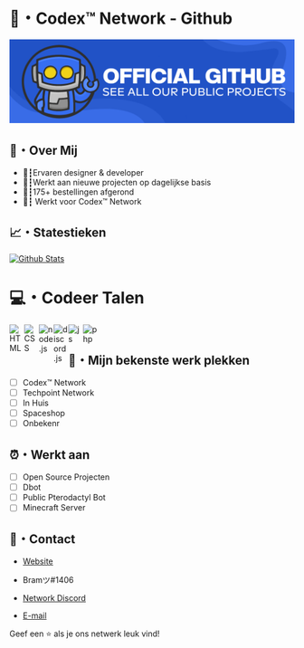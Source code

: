 # 🏢・Codex™ Network - Github

![Codex™ Network](/Codex_Banner_Blue_Github.png "Codex™ Network")

## 📘・Over Mij

- 👔┇Ervaren designer & developer 
- 📆┇Werkt aan nieuwe projecten op dagelijkse basis
- 🛒┇175+ bestellingen afgerond
- 📁┇ Werkt voor Codex™ Network

## 📈・Statestieken

<p align="left">
    <a href="https://github.com/OfficialCodexNetwork?tab=repositories" title="Profile">
        <img src="https://github-readme-stats.vercel.app/api?username=OfficialCodexNetwork&show_icons=true&theme=graywhite&border_color=aaa&custom_title=My%20GitHub%20Stats&border_radius=25" alt="Github Stats" />
    </a>

</p>

# 💻・Codeer Talen 
<img align="left" alt="HTML" width="26px" src="https://upload.wikimedia.org/wikipedia/commons/thumb/3/38/HTML5_Badge.svg/600px-HTML5_Badge.svg.png" />
<img align="left" alt="CSS" width="26px" src="https://www.pngkey.com/png/full/347-3470911_css3-html-css-js-logo-white.png" />
<img align="left" alt="node.js" width="26px" src="https://i.imgur.com/tYLFZBh.png" /> 
<img align="left" alt="discord.js" width="26px" src="https://i.imgur.com/SI1DZf3.png" />
<img align="left" alt="js" width="26px" src="https://i.imgur.com/3u1wzwE.png" />
<img align="left" alt="php" width="26px" src="https://pngimg.com/uploads/php/php_PNG43.png" /> <br />

## 🤖・Mijn bekenste werk plekken

- [ ] Codex™ Network
- [ ] Techpoint Network
- [ ] In Huis
- [ ] Spaceshop
- [ ] Onbekenr

## ⏰・Werkt aan

- [ ] Open Source Projecten
- [ ] Dbot
- [ ] Public Pterodactyl Bot
- [ ] Minecraft Server

## 💼・Contact

- [Website](https://codex-network.nl/ "Website")

- Bramツ#1406

- [Network Discord](https://discord.gg/7HyUTnJvYE "Network Discord")

- [E-mail](mailto:info@codex-network.nl?subject=Hallo "Hallo!")

Geef een ⭐️ als je ons netwerk leuk vind!

